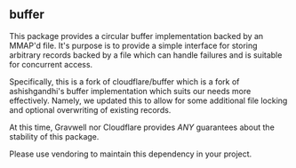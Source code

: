 buffer
------

This package provides a circular buffer implementation backed by an MMAP'd
file.  It's purpose is to provide a simple interface for storing arbitrary
records backed by a file which can handle failures and is suitable for
concurrent access.

Specifically, this is a fork of cloudflare/buffer which is a fork of
ashishgandhi's buffer implementation which suits our needs more effectively.
Namely, we updated this to allow for some additional file locking and optional
overwriting of existing records.

At this time, Gravwell nor Cloudflare provides *ANY* guarantees about the
stability of this package.

Please use vendoring to maintain this dependency in your project.
